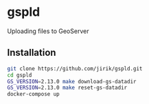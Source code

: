 # gspld
Uploading files to GeoServer

## Installation
```bash
git clone https://github.com/jirik/gspld.git
cd gspld
GS_VERSION=2.13.0 make download-gs-datadir
GS_VERSION=2.13.0 make reset-gs-datadir
docker-compose up
```

